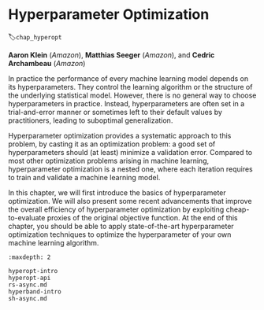 # Hyperparameter Optimization
:label:`chap_hyperopt`

**Aaron Klein** (*Amazon*), **Matthias Seeger** (*Amazon*), and **Cedric Archambeau** (*Amazon*)

In practice the performance of every machine learning model depends on its hyperparameters. They control the learning algorithm or the structure of the underlying statistical model. However, there is no general way to choose hyperparameters in practice. Instead, hyperparameters are often set in a trial-and-error manner or sometimes left to their default values by practitioners, leading to suboptimal generalization.

Hyperparameter optimization provides a systematic approach to this problem, by casting it as an optimization problem: a good set of hyperparameters should (at least) minimize a validation error. Compared to most other optimization problems arising in machine learning, hyperparameter optimization is a nested one, where each iteration requires to train and validate a machine learning model.

In this chapter, we will first introduce the basics of hyperparameter optimization. We will also present some recent advancements that improve the overall efficiency of hyperparameter optimization by exploiting cheap-to-evaluate proxies of the original objective function. At the end of this chapter, you should be able to apply state-of-the-art hyperparameter optimization techniques to optimize the hyperparameter of your own machine learning algorithm.

```toc
:maxdepth: 2

hyperopt-intro
hyperopt-api
rs-async.md
hyperband-intro
sh-async.md
```

